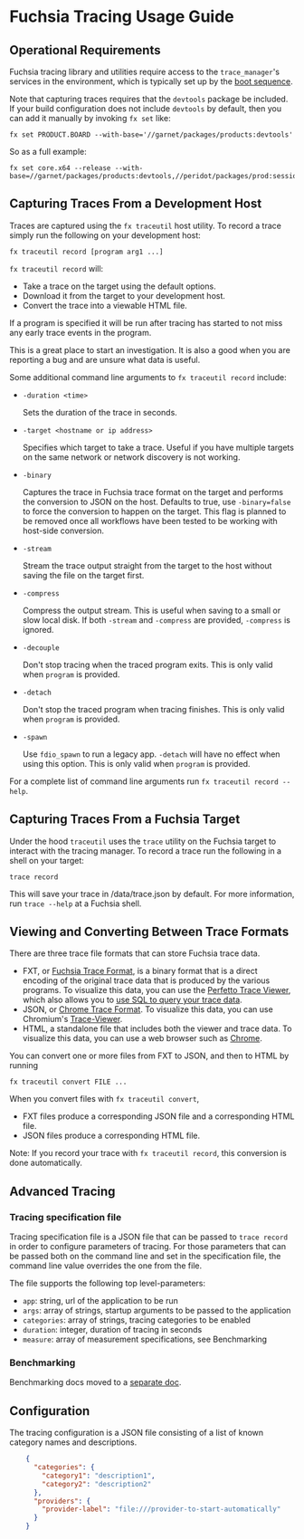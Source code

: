 # Fuchsia Tracing Usage Guide

## Operational Requirements

Fuchsia tracing library and utilities require access to the `trace_manager`'s
services in the environment, which is typically set up by the
[boot sequence](/docs/the-book/boot_sequence.md).

Note that capturing traces requires that the `devtools` package be included. If your build
configuration does not include `devtools` by default, then you can add it manually by invoking
`fx set` like:

```{shell}
fx set PRODUCT.BOARD --with-base='//garnet/packages/products:devtools'
```

So as a full example:

```{shell}
fx set core.x64 --release --with-base=//garnet/packages/products:devtools,//peridot/packages/prod:sessionctl'
```

## Capturing Traces From a Development Host

Traces are captured using the `fx traceutil` host utility. To record a trace
simply run the following on your development host:

```{shell}
fx traceutil record [program arg1 ...]
```

`fx traceutil record` will:

 * Take a trace on the target using the default options.
 * Download it from the target to your development host.
 * Convert the trace into a viewable HTML file.

If a program is specified it will be run after tracing has started to not
miss any early trace events in the program.

This is a great place to start an investigation. It is also a good when you
are reporting a bug and are unsure what data is useful.

Some additional command line arguments to `fx traceutil record` include:

 * `-duration <time>`

   Sets the duration of the trace in seconds.

 * `-target <hostname or ip address>`

   Specifies which target to take a trace. Useful if you have multiple
   targets on the same network or network discovery is not working.

 * `-binary`

   Captures the trace in Fuchsia trace format on the target and performs
   the conversion to JSON on the host. Defaults to true, use
   `-binary=false` to force the conversion to happen on the target.
   This flag is planned to be removed once all workflows have been tested to be
   working with host-side conversion.

 * `-stream`

   Stream the trace output straight from the target to the host without
   saving the file on the target first.

 * `-compress`

   Compress the output stream. This is useful when saving to a small or slow
   local disk. If both `-stream` and `-compress` are provided, `-compress`
   is ignored.

 * `-decouple`

   Don't stop tracing when the traced program exits.
   This is only valid when `program` is provided.

 * `-detach`

   Don't stop the traced program when tracing finishes.
   This is only valid when `program` is provided.

 * `-spawn`

   Use `fdio_spawn` to run a legacy app.
   `-detach` will have no effect when using this option.
   This is only valid when `program` is provided.

For a complete list of command line arguments run `fx traceutil record --help`.

## Capturing Traces From a Fuchsia Target

Under the hood `traceutil` uses the `trace` utility on the Fuchsia
target to interact with the tracing manager. To record a trace run the
following in a shell on your target:

```{shell}
trace record
```

This will save your trace in /data/trace.json by default. For more information,
run `trace --help` at a Fuchsia shell.

## Viewing and Converting Between Trace Formats

There are three trace file formats that can store Fuchsia trace data.

 * FXT, or [Fuchsia Trace Format](trace-format/README.md), is a binary format
   that is a direct encoding of the original trace data that is produced by
   the various programs. To visualize this data, you can use the
   [Perfetto Trace Viewer](https://ui.perfetto.dev), which also allows you to
   [use SQL to query your trace
   data](https://www.perfetto.dev/#/trace-processor.md).
 * JSON, or
   [Chrome Trace Format](https://docs.google.com/document/d/1CvAClvFfyA5R-PhYUmn5OOQtYMH4h6I0nSsKchNAySU/edit).
   To visualize this data, you can use Chromium's
   [Trace-Viewer](https://github.com/catapult-project/catapult/tree/master/tracing).
 * HTML, a standalone file that includes both the viewer and trace data. To
   visualize this data, you can use a web browser such as
   [Chrome](https://google.com/chrome).

You can convert one or more files from FXT to JSON, and then to HTML by running

```{shell}
fx traceutil convert FILE ...
```

When you convert files with `fx traceutil convert`,

 * FXT files produce a corresponding JSON file and a corresponding HTML file.
 * JSON files produce a corresponding HTML file.

Note: If you record your trace with `fx traceutil record`, this conversion is
done automatically.

## Advanced Tracing

### Tracing specification file

Tracing specification file is a JSON file that can be passed to `trace record`
in order to configure parameters of tracing. For those parameters that can be
passed both on the command line and set in the specification file, the command
line value overrides the one from the file.

The file supports the following top level-parameters:

 - `app`: string, url of the application to be run
 - `args`: array of strings, startup arguments to be passed to the application
 - `categories`: array of strings, tracing categories to be enabled
 - `duration`: integer, duration of tracing in seconds
 - `measure`: array of measurement specifications, see Benchmarking

### Benchmarking

Benchmarking docs moved to a [separate doc](
/docs/development/benchmarking/trace_based_benchmarking.md).

## Configuration

The tracing configuration is a JSON file consisting of a list of known
category names and descriptions.

```json
    {
      "categories": {
        "category1": "description1",
        "category2": "description2"
      },
      "providers": {
        "provider-label": "file:///provider-to-start-automatically"
      }
    }
```

